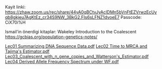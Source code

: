 Kayit linki:
https://zhaw.zoom.us/rec/share/44yA0qBCtvJyAcIDMn5bVnFtEZVrwzEcUyqb8gkjeu7AgKtEz_cr34S9NW_3BkG2.FIs6sLFNZ1dvoeE7
Passcode: CiX70i%H


Ismail'in önerdigi kitaplar:
Wakeley Introduction to the Coalescent
https://gcbias.org/population-genetics-notes/

[Lec01 Summarizing DNA Sequence Data.pdf](https://github.com/user-attachments/files/16692846/Lec01.Summarizing.DNA.Sequence.Data.pdf)
[Lec02 Time to MRCA and Tajima's Estimator.pdf](https://github.com/user-attachments/files/16692850/Lec02.Time.to.MRCA.and.Tajima.s.Estimator.pdf)
[Lec03_Coalescent_with_n_gene_copies_and_Watterson's_Estimator.pdf](https://github.com/user-attachments/files/16692837/Lec03_Coalescent_with_n_gene_copies_and_Watterson.s_Estimator.pdf)
[Lec04 Derived Allele Frequency Spectrum under WF.pdf](https://github.com/user-attachments/files/16692847/Lec04.Derived.Allele.Frequency.Spectrum.under.WF.pdf)





